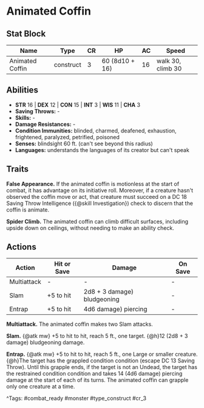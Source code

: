 # Animated Coffin

## Stat Block

| Name | Type | CR | HP | AC | Speed |
|------|------|----|----|----|-------|
| Animated Coffin | construct | 3 | 60 (8d10 + 16) | 16 | walk 30, climb 30 |

## Abilities

- **STR** 16 | **DEX** 12 | **CON** 15 | **INT** 3 | **WIS** 11 | **CHA** 3
- **Saving Throws:** -  
- **Skills:** -  
- **Damage Resistances:** -  
- **Condition Immunities:** blinded, charmed, deafened, exhaustion, frightened, paralyzed, petrified, poisoned  
- **Senses:** blindsight 60 ft. (can't see beyond this radius)  
- **Languages:** understands the languages of its creator but can't speak

## Traits

**False Appearance.** If the animated coffin is motionless at the start of combat, it has advantage on its initiative roll. Moreover, if a creature hasn't observed the coffin move or act, that creature must succeed on a DC 18 Saving Throw Intelligence ({@skill Investigation}) check to discern that the coffin is animate.

**Spider Climb.** The animated coffin can climb difficult surfaces, including upside down on ceilings, without needing to make an ability check.


## Actions

| Action | Hit or Save | Damage | On Save |
|--------|--------------|--------|----------|
| Multiattack | - | - | - |
| Slam | +5 to hit | 2d8 + 3 damage) bludgeoning | - |
| Entrap | +5 to hit | 4d6 damage) piercing | - |

**Multiattack.** The animated coffin makes two Slam attacks.

**Slam.** {@atk mw} +5 to hit to hit, reach 5 ft., one target. {@h}12 (2d8 + 3 damage) bludgeoning damage.

**Entrap.** {@atk mw} +5 to hit to hit, reach 5 ft., one Large or smaller creature. {@h}The target has the grappled condition condition (escape DC 13 Saving Throw). Until this grapple ends, if the target is not an Undead, the target has the restrained condition condition and takes 14 (4d6 damage) piercing damage at the start of each of its turns. The animated coffin can grapple only one creature at a time.


^Tags: #combat_ready #monster #type_construct #cr_3